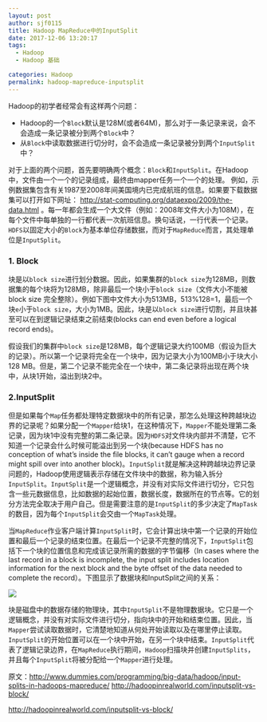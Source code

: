 ```yaml
---
layout: post
author: sjf0115
title: Hadoop MapReduce中的InputSplit
date: 2017-12-06 13:20:17
tags:
  - Hadoop
  - Hadoop 基础

categories: Hadoop
permalink: hadoop-mapreduce-inputsplit
---
```



Hadoop的初学者经常会有这样两个问题：
- Hadoop的一个`Block`默认是128M(或者64M)，那么对于一条记录来说，会不会造成一条记录被分到两个`Block`中？
- 从`Block`中读取数据进行切分时，会不会造成一条记录被分到两个`InputSplit`中？

对于上面的两个问题，首先要明确两个概念：`Block`和`InputSplit`。在Hadoop中，文件由一个一个的记录组成，最终由mapper任务一个一个的处理。
例如，示例数据集包含有关1987至2008年间美国境内已完成航班的信息。如果要下载数据集可以打开如下网址： http://stat-computing.org/dataexpo/2009/the-data.html 。每一年都会生成一个大文件（例如：2008年文件大小为108M），在每个文件中每单独的一行都代表一次航班信息。换句话说，一行代表一个记录。
`HDFS`以固定大小的`Block`为基本单位存储数据，而对于`MapReduce`而言，其处理单位是`InputSplit`。

### 1. Block

块是以`block size`进行划分数据。因此，如果集群的`block size`为128MB，则数据集的每个块将为128MB，除非最后一个块小于`block size`（文件大小不能被 block size 完全整除）。例如下图中文件大小为513MB，513%128=1，最后一个块`e`小于`block size`，大小为1MB。因此，块是以`block size`进行切割，并且块甚至可以在到逻辑记录结束之前结束(blocks can end even before a logical record ends)。

假设我们的集群中`block size`是128MB，每个逻辑记录大约100MB（假设为巨大的记录）。所以第一个记录将完全在一个块中，因为记录大小为100MB小于块大小128 MB。但是，第二个记录不能完全在一个块中，第二条记录将出现在两个块中，从块1开始，溢出到块2中。

### 2.InputSplit

但是如果每个`Map`任务都处理特定数据块中的所有记录，那怎么处理这种跨越块边界的记录呢？如果分配一个`Mapper`给块1，在这种情况下，`Mapper`不能处理第二条记录，因为块1中没有完整的第二条记录。因为`HDFS`对文件块内部并不清楚，它不知道一个记录会什么时候可能溢出到另一个块(because HDFS has no conception of what’s inside the file blocks, it can’t gauge when a record might spill over into another block)。`InputSplit`就是解决这种跨越块边界记录问题的，Hadoop使用逻辑表示存储在文件块中的数据，称为输入拆分`InputSplit`。`InputSplit`是一个逻辑概念，并没有对实际文件进行切分，它只包含一些元数据信息，比如数据的起始位置，数据长度，数据所在的节点等。它的划分方法完全取决于用户自己。但是需要注意的是`InputSplit`的多少决定了`MapTask`的数目，因为每个`InputSplit`会交由一个`MapTask`处理。

当`MapReduce`作业客户端计算`InputSplit`时，它会计算出块中第一个记录的开始位置和最后一个记录的结束位置。在最后一个记录不完整的情况下，`InputSplit`包括下一个块的位置信息和完成该记录所需的数据的字节偏移（In cases where the last record in a block is incomplete, the input split includes location information for the next block and the byte offset of the data needed to complete the record）。下图显示了数据块和InputSplit之间的关系：

![](https://github.com/sjf0115/PubLearnNotes/blob/master/image/Hadoop/hadoop-mapreduce-inputsplit-1.jpg?raw=true)

块是磁盘中的数据存储的物理块，其中`InputSplit`不是物理数据块。它只是一个逻辑概念，并没有对实际文件进行切分，指向块中的开始和结束位置。因此，当`Mapper`尝试读取数据时，它清楚地知道从何处开始读取以及在哪里停止读取。`InputSplit`的开始位置可以在一个块中开始，在另一个块中结束。`InputSplit`代表了逻辑记录边界，在`MapReduce`执行期间，`Hadoop`扫描块并创建`InputSplits`，并且每个`InputSplit`将被分配给一个`Mapper`进行处理。


原文：http://www.dummies.com/programming/big-data/hadoop/input-splits-in-hadoops-mapreduce/
http://hadoopinrealworld.com/inputsplit-vs-block/

http://hadoopinrealworld.com/inputsplit-vs-block/
